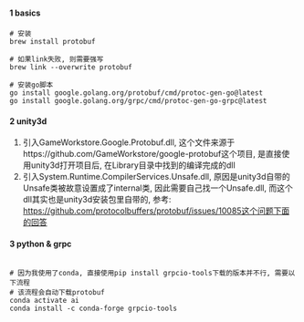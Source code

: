 

#### 1 basics

```shell
# 安装
brew install protobuf

# 如果link失败, 则需要强写
brew link --overwrite protobuf

# 安装go脚本
go install google.golang.org/protobuf/cmd/protoc-gen-go@latest
go install google.golang.org/grpc/cmd/protoc-gen-go-grpc@latest
```



#### 2 unity3d

1. 引入GameWorkstore.Google.Protobuf.dll, 这个文件来源于https://github.com/GameWorkstore/google-protobuf这个项目, 是直接使用unity3d打开项目后, 在Library目录中找到的编译完成的dll
2. 引入System.Runtime.CompilerServices.Unsafe.dll, 原因是unity3d自带的Unsafe类被故意设置成了internal类, 因此需要自己找一个Unsafe.dll, 而这个dll其实也是unity3d安装包里自带的, 参考: https://github.com/protocolbuffers/protobuf/issues/10085这个问题下面的回答



#### 3 python & grpc

```shell

# 因为我使用了conda, 直接使用pip install grpcio-tools下载的版本并不行, 需要以下流程
# 该流程会自动下载protobuf
conda activate ai
conda install -c conda-forge grpcio-tools
```

